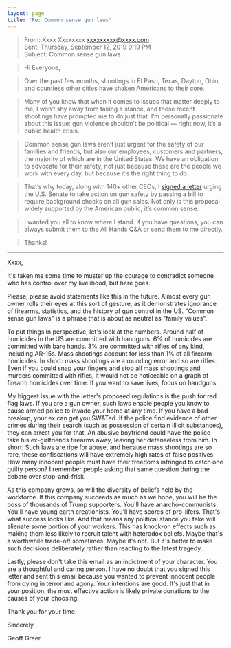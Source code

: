 ```yaml
---
layout: page
title: "Re: Common sense gun laws"
---
```


> From: Xxxx Xxxxxxxx <xxxxxxxxx@xxxx.com>  
> Sent: Thursday, September 12, 2019 9:19 PM  
> Subject: Common sense gun laws.  

> Hi Everyone, 

> Over the past few months, shootings in El Paso, Texas, Dayton, Ohio, and countless other cities have shaken Americans to their core.

> Many of you know that when it comes to issues that matter deeply to me, I won’t shy away from taking a stance, and these recent shootings have prompted me to do just that. I’m personally passionate about this issue: gun violence shouldn’t be political — right now, it’s a public health crisis.

> Common sense gun laws aren’t just urgent for the safety of our families and friends, but also our employees, customers and partners, the majority of which are in the United States. We have an obligation to advocate for their safety, not just because these are the people we work with every day, but because it’s the right thing to do.

> That’s why today, along with 140+ other CEOs, I [signed a letter](https://www.ceosforgunsafety.org/pages/letter) urging the U.S. Senate to take action on gun safety by passing a bill to require background checks on all gun sales. Not only is this proposal widely supported by the American public, it’s common sense.

> I wanted you all to know where I stand. If you have questions, you can always submit them to the All Hands Q&A or send them to me directly.

> Thanks!

---

Xxxx,

It's taken me some time to muster up the courage to contradict someone who has control over my livelihood, but here goes.

Please, please avoid statements like this in the future. Almost every gun owner rolls their eyes at this sort of gesture, as it demonstrates ignorance of firearms, statistics, and the history of gun control in the US. "Common sense gun laws" is a phrase that is about as neutral as "family values".

To put things in perspective, let's look at the numbers. Around half of homicides in the US are committed with handguns. 6% of homicides are committed with bare hands. 3% are committed with rifles of any kind, including AR-15s. Mass shootings account for less than 1% of all firearm homicides. In short: mass shootings are a rounding error and so are rifles. Even if you could snap your fingers and stop all mass shootings and murders committed with rifles, it would not be noticeable on a graph of firearm homicides over time. If you want to save lives, focus on handguns.

My biggest issue with the letter's proposed regulations is the push for red flag laws. If you are a gun owner, such laws enable people you know to cause armed police to invade your home at any time. If you have a bad breakup, your ex can get you SWATed. If the police find evidence of other crimes during their search (such as possession of certain illicit substances), they can arrest you for that. An abusive boyfriend could have the police take his ex-girlfriends firearms away, leaving her defenseless from him. In short: Such laws are ripe for abuse, and because mass shootings are so rare, these confiscations will have extremely high rates of false positives. How many innocent people must have their freedoms infringed to catch one guilty person? I remember people asking that same question during the debate over stop-and-frisk.

As this company grows, so will the diversity of beliefs held by the workforce. If this company succeeds as much as we hope, you will be the boss of thousands of Trump supporters. You'll have anarcho-communists. You'll have young earth creationists. You'll have scores of pro-lifers. That's what success looks like. And that means any political stance you take will alienate some portion of your workers. This has knock-on effects such as making them less likely to recruit talent with heterodox beliefs. Maybe that's a worthwhile trade-off sometimes. Maybe it's not. But it's better to make such decisions deliberately rather than reacting to the latest tragedy.

Lastly, please don't take this email as an indictment of your character. You are a thoughtful and caring person. I have no doubt that you signed this letter and sent this email because you wanted to prevent innocent people from dying in terror and agony. Your intentions are good. It's just that in your position, the most effective action is likely private donations to the causes of your choosing.

Thank you for your time.

Sincerely,

Geoff Greer
